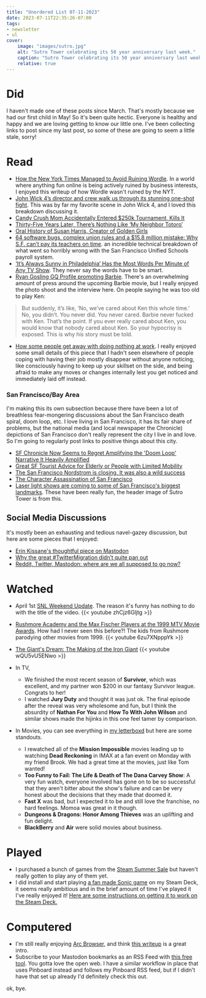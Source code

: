 ```yaml
---
title: "Unordered List 07-11-2023"
date: 2023-07-11T22:35:26-07:00
tags:
- newsletter
- ul
cover:
    image: "images/sutro.jpg"
    alt: "Sutro Tower celebrating its 50 year anniversary last week."
    caption: "Sutro Tower celebrating its 50 year anniversary last week."
    relative: true
---
```


# Did
I haven't made one of these posts since March. That's mostly because we had our first child in May! So it's been quite hectic. Everyone is healthy and happy and we are loving getting to know our little one. I've been collecting links to post since my last post, so some of these are going to seem a little stale, sorry!

# Read
- [How the New York Times Managed to Avoid Ruining Wordle](https://arstechnica.com/gaming/2023/03/how-the-new-york-times-managed-to-avoid-ruining-wordle/). In a world where anything fun online is being actively ruined by business interests, I enjoyed this writeup of how Wordle wasn't ruined by the NYT.
- [John Wick 4’s director and crew walk us through its stunning one-shot fight](https://www.polygon.com/23655445/john-wick-4-top-down-one-shot-fight-hong-kong-massacre). This was by far my favorite scene in John Wick 4, and I loved this breakdown discussing it.
- [Candy Crush Mom Accidentally Entered $250k Tournament, Kills It](https://kotaku.com/candy-crush-competition-all-stars-2023-prizes-finals-1850353139?rev=1681923261797)
- [Thirty-Five Years Later, There’s Nothing Like ‘My Neighbor Totoro’](https://www.theringer.com/movies/2023/4/14/23682450/my-neighbor-totoro-anniversary-hayao-miyazaki)
- [Oral History of Susan Harris, Creator of Golden Girls](https://ew.com/tv/susan-harris-golden-girls-soap-oral-history/)
- [64 software bugs, complex union rules and a $15.8 million mistake: Why S.F. can’t pay its teachers on time](https://www.sfchronicle.com/opinion/openforum/article/sfusd-teacher-payroll-san-francisco-bureaucracy-18000777.php). an incredible technical breakdown of what went so horribly wrong with the San Francisco Unified Schools payroll system.
- [‘It’s Always Sunny in Philadelphia’ Has the Most Words Per Minute of Any TV Show](https://www.thewrap.com/its-always-sunny-in-philadelphia-wordiest-tv-show/). They never say the words have to be smart.
- [Ryan Gosling GQ Profile promoting Barbie](https://www.gq.com/story/ryan-gosling-summer-2023-cover-profile-ken-barbie). There's an overwhelming amount of press around the upcoming Barbie movie, but I really enjoyed the photo shoot and the interview here. On people saying he was too old to play Ken:
> 	But suddenly, it’s like, ‘No, we’ve cared about Ken this whole time.’ No, you didn’t. You never did. You never cared. Barbie never fucked with Ken. That’s the point. If you ever really cared about Ken, you would know that nobody cared about Ken. So your hypocrisy is exposed. This is why his story must be told.
- [How some people get away with doing nothing at work](https://www.vox.com/money/23733244/bullshit-jobs-work-employment-lazy-jobless-employed-nothing-to-do). I really enjoyed some small details of this piece that I hadn't seen elsewhere of people coping with having their job mostly disappear without anyone noticing, like consciously having to keep up your skillset on the side, and being afraid to make any moves or changes internally lest you get noticed and immediately laid off instead.

### San Francisco/Bay Area
I'm making this its own subsection because there have been a lot of breathless fear-mongering discussions about the San Francisco death spiral, doom loop, etc. I love living in San Francisco, it has its fair share of problems, but the national media (and local newspaper the Chronicle) depictions of San Francisco don't really represent the city I live in and love. So I'm going to regularly post links to positive things about this city.
- [SF Chronicle Now Seems to Regret Amplifying the 'Doom Loop' Narrative It Heavily Amplified](https://sfist.com/2023/06/26/sf-chronicle-now-seems-to-regret-amplifying-the-doom-loop-narrative-it-heavily-amplified/)
- [Great SF Tourist Advice for Elderly or People with Limited Mobility](https://bookmaniac.org/2023/03/31/pet-peeve-about-local-tourist-advice/)
- [The San Francisco Nordstrom is closing. It was also a wild success](https://www.sfchronicle.com/oursf/article/san-francisco-nordstrom-18086878.php)
- [The Character Assassination of San Francisco](https://brokeassstuart.com/2023/05/31/the-character-assassination-of-san-francisco/)
- [Laser light shows are coming to some of San Francisco's biggest landmarks](https://www.sfchronicle.com/sf/bayarea/heatherknight/article/landmark-light-shows-18140160.php). These have been really fun, the header image of Sutro Tower is from this.

## Social Media Discussions
It's mostly been an exhausting and tedious navel-gazey discussion, but here are some pieces that I enjoyed:
- [Erin Kissane's thoughtful piece on Mastodon](https://erinkissane.com/blue-skies-over-mastodon)
- [Why the great #TwitterMigration didn’t quite pan out](https://arstechnica.com/information-technology/2023/06/op-ed-why-the-great-twittermigration-didnt-quite-pan-out/)
- [Reddit, Twitter, Mastodon: where are we all supposed to go now?](https://www.theverge.com/2023/7/3/23782607/social-web-public-apps-end-reddit-twitter-mastodon)

# Watched
- April 1st [SNL Weekend Update](https://youtu.be/zhCjz6Gljtg). The reason it's funny has nothing to do with the title of the video.
{{< youtube zhCjz6Gljtg >}}

- [Rushmore Academy and the Max Fischer Players at the 1999 MTV Movie Awards](https://youtu.be/6zu7XNpppYk). How had I never seen this before?! The kids from Rushmore parodying other movies from 1999.
{{< youtube 6zu7XNpppYk >}}

- [The Giant's Dream: The Making of the Iron Giant](https://www.youtube.com/watch?v=wQU5vU5ENwo)
{{< youtube wQU5vU5ENwo >}}

- In TV,
	- We finished the most recent season of **Survivor**, which was excellent, and my partner won $200 in our fantasy Survivor league. Congrats to her!
	- I watched **Jury Duty** and thought it was just ok. The final episode after the reveal was very wholesome and fun, but I think the absurdity of **Nathan For You** and **How To With John Wilson** and similar shows made the hijinks in this one feel tamer by comparison.
- In Movies, you can see everything in [my letterboxd](https://letterboxd.com/dtschust/films/diary/) but here are some standouts.
	- I rewatched all of the **Mission Impossible** movies leading up to watching **Dead Reckoning** in IMAX at a fan event on Monday with my friend Brook. We had a great time at the movies, just like Tom wanted!
	- **Too Funny to Fail: The Life & Death of The Dana Carvey Show**: A very fun watch, everyone involved has gone on to be so successful that they aren't bitter about the show's failure and can be very honest about the decisions that they made that doomed it.
	- **Fast X** was bad, but I expected it to be and still love the franchise, no hard feelings. Momoa was great in it though.
	- **Dungeons & Dragons: Honor Among Thieves** was an uplifting and fun delight.
	- **BlackBerry** and **Air** were solid movies about business.

# Played
- I purchased a bunch of games from the [Steam Summer Sale](https://store.steampowered.com/) but haven't really gotten to play any of them yet.
- I did install and start playing [a fan made Sonic game](https://gamejolt.com/games/sonictripletrouble16bit/322794) on my Steam Deck, it seems really ambitious and in the brief amount of time I've played it I've really enjoyed it! [Here are some instructions on getting it to work on the Steam Deck.](https://www.reddit.com/r/SteamDeck/comments/wh4mjg/this_sonic_remake_is_great_on_deck/)

# Computered
- I'm still really enjoying [Arc Browser](https://arc.net/), and think [this writeup](https://tidbits.com/2023/05/01/arc-will-change-the-way-you-work-on-the-web/) is a great intro.
- Subscribe to your Mastodon bookmarks as an RSS Feed with [this free tool](https://bookmark-rss.services.woodland.cafe/). You gotta love the open web. I have a similar workflow in place that uses Pinboard instead and follows my Pinboard RSS feed, but if I didn't have that set up already I'd definitely check this out.

ok, bye.